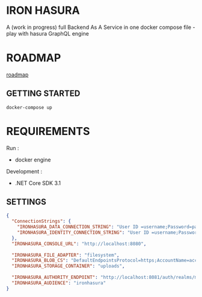 IRON HASURA
===========

A (work in progress) full Backend As A Service in one docker compose file - play with hasura GraphQL engine

ROADMAP
=======

[roadmap](https://github.com/bhtz/IronHasura/blob/master/wwwroot/docs/roadmap.md)


GETTING STARTED
---------------

    docker-compose up


REQUIREMENTS
============

Run : 

* docker engine

Development :

* .NET Core SDK 3.1


SETTINGS
--------

```json
{
  "ConnectionStrings": {
    "IRONHASURA_DATA_CONNECTION_STRING": "User ID =username;Password=password;Server=host;Port=5432;Database=hasura;Integrated Security=true;Pooling=true;",
    "IRONHASURA_IDENTITY_CONNECTION_STRING": "User ID =username;Password=password;Server=host;Port=5432;Database=hasura;Integrated Security=true;Pooling=true;"
  },
  "IRONHASURA_CONSOLE_URL": "http://localhost:8080",
  
  "IRONHASURA_FILE_ADAPTER": "filesystem",
  "IRONHASURA_BLOB_CS": "DefaultEndpointsProtocol=https;AccountName=account;AccountKey=mykey;EndpointSuffix=core.windows.net",
  "IRONHASURA_STORAGE_CONTAINER": "uploads",
  
  "IRONHASURA_AUTHORITY_ENDPOINT": "http://localhost:8081/auth/realms/master",
  "IRONHASURA_AUDIENCE": "ironhasura"
}
```
